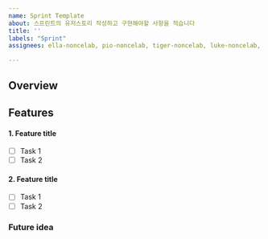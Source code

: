 ```yaml
---
name: Sprint Template
about: 스프린트의 유저스토리 작성하고 구현해야할 사항을 적습니다
title: ''
labels: "Sprint"
assignees: ella-noncelab, pio-noncelab, tiger-noncelab, luke-noncelab, doey-noncelab

---
```


## Overview
<!-- 스프린트 유저스토리를 적어주세요 -->


## Features
<!-- 기능을 적어주세요 -->
#### 1. Feature title
- [ ] Task 1
- [ ] Task 2

#### 2. Feature title
- [ ] Task 1
- [ ] Task 2

### Future idea
<!-- 앞으로의 개선 사항과 아이디어를 적어주세요 -->
